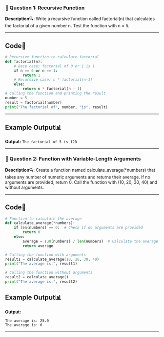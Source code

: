 <h3> 🚀 Question 1: Recursive Function</h3>

**Description🔍**: Write a recursive function called factorial(n) that calculates the factorial of a given number n. Test the function with n = 5.

---

## Code📝
```python
# Recursive function to calculate factorial
def factorial(n):
    # Base case: factorial of 0 or 1 is 1
    if n == 0 or n == 1:
        return 1
    # Recursive case: n * factorial(n-1)
    else:
        return n * factorial(n - 1) 
# Calling the function and printing the result
number = 5
result = factorial(number)
print("The factorial of", number, "is", result)
```
---

## Example Output📊  
**Output:** ```The factorial of 5 is 120```

---

<h3> 🚀 Question 2: Function with Variable-Length Arguments</h3>

**Description🔍**: Create a function named calculate_average(*numbers) that takes any number of numeric arguments and returns their average. If no arguments are provided, return 0. Call the function with (10, 20, 30, 40) and without arguments.

---

## Code📝
```python
# Function to calculate the average
def calculate_average(*numbers):
    if len(numbers) == 0:  # Check if no arguments are provided
        return 0
    else:
        average = sum(numbers) / len(numbers)  # Calculate the average
        return average

# Calling the function with arguments
result1 = calculate_average(10, 20, 30, 40)
print("The average is:", result1)

# Calling the function without arguments
result2 = calculate_average()
print("The average is:", result2)
```

## Example Output📊  
**Output:** 
```
The average is: 25.0
The average is: 0
```

---
